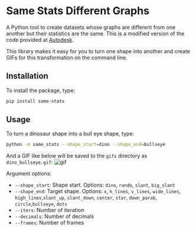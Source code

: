 # Same Stats Different Graphs

A Python tool to create datasets whose graphs are different from one another but their statistics are the same. This is a modified version of the code provided at [Autodesk](https://www.autodesk.com/research/publications/same-stats-different-graphs). 

This library makes it easy for you to turn one shape into another and create GIFs for this transformation on the command line.

## Installation
To install the package, type:
```bash
pip install same-stats
```

## Usage
To turn a dinosaur shape into a bull eye shape, type:
```bash
python -m same_stats --shape_start=dino --shape_end=bullseye
```
And a GIF like below will be saved to the `gifs` directory as `dino_bullseye.gif`:
![gif](https://github.com/khuyentran1401/same-stats-different-graphs/blob/master/gifs/dino_bullseye.gif?raw=True)

Argument options:
* `--shape_start`: Shape start. 
    Options: `dino`, `rando`, `slant`, `big_slant`
* `--shape_end`: Target shape. 
    Options: `x`, `h_lines`, `v_lines`, `wide_lines`, `high_lines`,`slant_up`, `slant_down`, `center`, `star`, `down_parab`, `circle`,`bullseye`, `dots`
* `--iters`: Number of iteration
* `--decimals`: Number of decimals
* `--frames`: Number of frames



